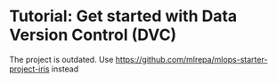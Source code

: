 # Tutorial: Get started with Data Version Control (DVC)

The project is outdated. Use https://github.com/mlrepa/mlops-starter-project-iris instead 
